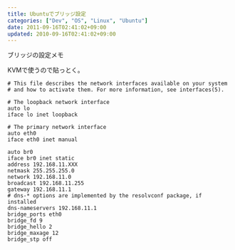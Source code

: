 ```yaml
---
title: Ubuntuでブリッジ設定
categories: ["Dev", "OS", "Linux", "Ubuntu"]
date: 2011-09-16T02:41:02+09:00
updated: 2010-09-16T02:41:02+09:00
---
```


ブリッジの設定メモ

KVMで使うので貼っとく。

    # This file describes the network interfaces available on your system
    # and how to activate them. For more information, see interfaces(5).
    
    # The loopback network interface
    auto lo
    iface lo inet loopback
    
    # The primary network interface
    auto eth0
    iface eth0 inet manual
    
    auto br0
    iface br0 inet static
    address 192.168.11.XXX
    netmask 255.255.255.0
    network 192.168.11.0
    broadcast 192.168.11.255
    gateway 192.168.11.1
    # dns-* options are implemented by the resolvconf package, if installed
    dns-nameservers 192.168.11.1
    bridge_ports eth0
    bridge_fd 9
    bridge_hello 2
    bridge_maxage 12
    bridge_stp off

